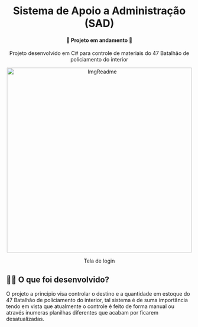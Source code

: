 <h1 align="center"> Sistema de Apoio a Administração (SAD) </h1>
<h4 align="center"> 
	🚧  Projeto em andamento  🚧</h4>
	
	
<p align="center">Projeto desenvolvido em C# para controle de materiais do 47 Batalhão de policiamento do interior</p>

<p align="center"><img width="500"  height="auto" alt="ImgReadme" title="ImgReadme"  src="https://github.com/makwfs/Sistema-de-Apoio-Administrativo-SAD-/blob/main/tela-login.PNG" ></p>
<p align="center">Tela de login</p>
	
<h2> 👨‍💻  O que foi desenvolvido?</h2>
<p> O projeto a principio visa controlar o destino e a quantidade em estoque
    do 47 Batalhão de policiamento do interior, tal sistema é de suma importância
    tendo em vista que atualmente o controle é feito de forma manual ou através 
    inumeras planilhas diferentes que acabam por ficarem desatualizadas.</p>

